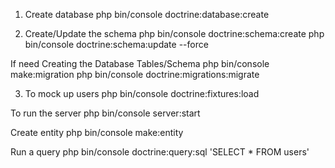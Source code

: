 1. Create database
php bin/console doctrine:database:create



2. Create/Update the schema
php bin/console doctrine:schema:create
php bin/console doctrine:schema:update --force

If need 
Creating the Database Tables/Schema
php bin/console make:migration
php bin/console doctrine:migrations:migrate

3. To mock up users
php bin/console doctrine:fixtures:load


To run the server
php bin/console server:start


Create entity
php bin/console make:entity

Run a query
php bin/console doctrine:query:sql 'SELECT * FROM users'
